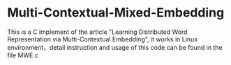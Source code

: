 # Multi-Contextual-Mixed-Embedding
  This is a C implement of the article "Learning Distributed Word Representation via Multi-Contextual Embedding", it works in Linux environment，detail instruction and usage of this code can be found in the file MWE.c

